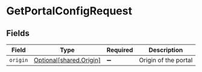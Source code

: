 # GetPortalConfigRequest


## Fields

| Field                                                    | Type                                                     | Required                                                 | Description                                              |
| -------------------------------------------------------- | -------------------------------------------------------- | -------------------------------------------------------- | -------------------------------------------------------- |
| `origin`                                                 | [Optional[shared.Origin]](../../models/shared/origin.md) | :heavy_minus_sign:                                       | Origin of the portal                                     |